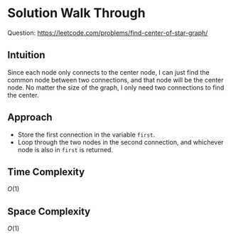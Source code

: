 # Solution Walk Through
Question: https://leetcode.com/problems/find-center-of-star-graph/

## Intuition
Since each node only connects to the center node, I can just find the common node between two connections, and that node will be the center node. No matter the size of the graph, I only need two connections to find the center.

## Approach
- Store the first connection in the variable `first`.
- Loop through the two nodes in the second connection, and whichever node is also in `first` is returned.

## Time Complexity
$O(1)$

## Space Complexity
$O(1)$